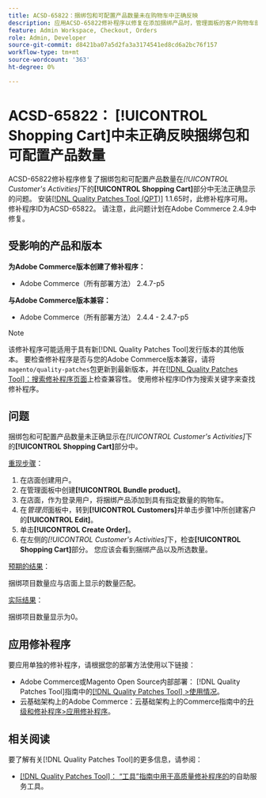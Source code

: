 ```yaml
---
title: ACSD-65822：捆绑包和可配置产品数量未在购物车中正确反映
description: 应用ACSD-65822修补程序以修复在添加捆绑产品时，管理面板的客户购物车部分中的数量显示为0的Adobe Commerce问题。
feature: Admin Workspace, Checkout, Orders
role: Admin, Developer
source-git-commit: d8421ba07a5d2fa3a3174541ed8cd6a2bc76f157
workflow-type: tm+mt
source-wordcount: '363'
ht-degree: 0%

---
```



# ACSD-65822： [!UICONTROL Shopping Cart]中未正确反映捆绑包和可配置产品数量

ACSD-65822修补程序修复了捆绑包和可配置产品数量在&#x200B;*[!UICONTROL Customer's Activities]*&#x200B;下的&#x200B;**[!UICONTROL Shopping Cart]**&#x200B;部分中无法正确显示的问题。 安装[[!DNL Quality Patches Tool (QPT)]](/help/tools/quality-patches-tool/quality-patches-tool-to-self-serve-quality-patches.md) 1.1.65时，此修补程序可用。 修补程序ID为ACSD-65822。 请注意，此问题计划在Adobe Commerce 2.4.9中修复。

## 受影响的产品和版本

**为Adobe Commerce版本创建了修补程序：**

* Adobe Commerce（所有部署方法） 2.4.7-p5

**与Adobe Commerce版本兼容：**

* Adobe Commerce（所有部署方法） 2.4.4 - 2.4.7-p5

>[!NOTE]
>
>该修补程序可能适用于具有新[!DNL Quality Patches Tool]发行版本的其他版本。 要检查修补程序是否与您的Adobe Commerce版本兼容，请将`magento/quality-patches`包更新到最新版本，并在[[!DNL Quality Patches Tool]：搜索修补程序页面](https://experienceleague.adobe.com/tools/commerce-quality-patches/index.html?lang=zh-Hans)上检查兼容性。 使用修补程序ID作为搜索关键字来查找修补程序。

## 问题

捆绑包和可配置产品数量未正确显示在&#x200B;*[!UICONTROL Customer's Activities]*&#x200B;下的&#x200B;**[!UICONTROL Shopping Cart]**&#x200B;部分中。

<u>重现步骤</u>：

1. 在店面创建用户。
2. 在管理面板中创建&#x200B;**[!UICONTROL Bundle product]**。
3. 在店面，作为登录用户，将捆绑产品添加到具有指定数量的购物车。
4. 在&#x200B;*管理员*&#x200B;面板中，转到&#x200B;**[!UICONTROL Customers]**&#x200B;并单击步骤1中所创建客户的&#x200B;**[!UICONTROL Edit]**。
5. 单击&#x200B;**[!UICONTROL Create Order]**。
6. 在左侧的&#x200B;*[!UICONTROL Customer's Activities]*&#x200B;下，检查&#x200B;**[!UICONTROL Shopping Cart]**&#x200B;部分。 您应该会看到捆绑产品以及所选数量。

<u>预期的结果</u>：

捆绑项目数量应与店面上显示的数量匹配。

<u>实际结果</u>：

捆绑项目数量显示为0。

## 应用修补程序

要应用单独的修补程序，请根据您的部署方法使用以下链接：

* Adobe Commerce或Magento Open Source内部部署： [!DNL Quality Patches Tool]指南中的[[!DNL Quality Patches Tool] >使用情况](/help/tools/quality-patches-tool/usage.md)。
* 云基础架构上的Adobe Commerce：云基础架构上的Commerce指南中的[升级和修补程序>应用修补程序](https://experienceleague.adobe.com/docs/commerce-cloud-service/user-guide/develop/upgrade/apply-patches.html?lang=zh-Hans)。

## 相关阅读

要了解有关[!DNL Quality Patches Tool]的更多信息，请参阅：

* [[!DNL Quality Patches Tool]： “工具”指南中用于高质量修补程序的](/help/tools/quality-patches-tool/quality-patches-tool-to-self-serve-quality-patches.md)的自助服务工具。
